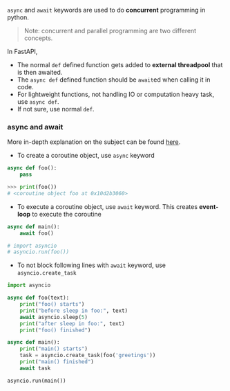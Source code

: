 `async` and `await` keywords are used to do **concurrent** programming in python.
> Note: concurrent and parallel programming are two different concepts.

In FastAPI,

- The normal `def` defined function gets added to **external threadpool** that is then awaited.
- The `async def` defined function should be `await`ed when calling it in code.
- For lightweight functions, not handling IO or computation heavy task, use `async def`.
- If not sure, use normal `def`.


### async and await
More in-depth explanation on the subject can be found [here](https://github.com/AndreLouisCaron/a-tale-of-event-loops?tab=readme-ov-file).

- To create a coroutine object, use `async` keyword
```python
async def foo():
    pass

>>> print(foo())
# <coroutine object foo at 0x10d2b3060>
```


- To execute a coroutine object, use `await` keyword. This creates **event-loop** to execute the coroutine
```python
async def main():
    await foo()

# import asyncio
# asyncio.run(foo())
```


- To not block following lines with `await` keyword, use `asyncio.create_task`
```python
import asyncio

async def foo(text):
    print("foo() starts")
    print("before sleep in foo:", text)
    await asyncio.sleep(5)
    print("after sleep in foo:", text)
    print("foo() finished")

async def main():
    print("main() starts")
    task = asyncio.create_task(foo('greetings'))
    print("main() finished")
    await task

asyncio.run(main())
```

